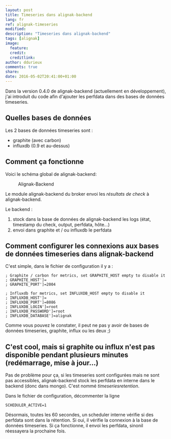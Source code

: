 ```yaml
---
layout: post
title: Timeseries dans alignak-backend
lang: fr
ref: alignak-timeseries
modified:
description: "Timeseries dans alignak-backend"
tags: [alignak]
image:
  feature:
  credit:
  creditlink:
author: ddurieux
comments: true
share:
date: 2016-05-02T20:41:00+01:00
---
```


Dans la version 0.4.0 de alignak-backend (actuellement en développement), j'ai introduit du code afin d'ajouter les perfdata dans des bases de données timeseries.

## Quelles bases de données

Les 2 bases de données timeseries sont :

* graphite (avec carbon)
* influxdb (0.9 et au-dessus)

## Comment ça fonctionne

Voici le schéma global de alignak-backend:

<figure>
    <img src="{{ site.url }}/images/alignak-backend/alignak_backend_timeseries.png" alt="">
    <figcaption>Alignak-Backend</figcaption>
</figure>


Le module alignak-backend du broker envoi les _résultats de check_ à alignak-backend.

Le backend :

1. stock dans la base de données de alignak-backend les logs (état, timestamp du check, output, perfdata, hôte...)
2. envoi dans graphite et / ou influxdb le perfdata


## Comment configurer les connexions aux bases de données timeseries dans alignak-backend

C'est simple, dans le fichier de configuration il y a :

```
; Graphite / carbon for metrics, set GRAPHITE_HOST empty to disable it
; GRAPHITE_HOST']=
; GRAPHITE_PORT']=2004

; Influxdb for metrics, set INFLUXDB_HOST empty to disable it
; INFLUXDB_HOST']=
; INFLUXDB_PORT']=8086
; INFLUXDB_LOGIN']=root
; INFLUXDB_PASSWORD']=root
; INFLUXDB_DATABASE']=alignak
```

Comme vous pouvez le constater, il peut ne pas y avoir de bases de données timeseries, graphite, influx ou les deux ;)

## C'est cool, mais si graphite ou influx n'est pas disponible pendant plusieurs minutes (redémarrage, mise à jour...)

Pas de problème pour ça, si les timeseries sont configurées mais ne sont pas accessibles, alignak-backend stock les perfdata en interne dans le backend (donc 
dans mongo). C'est nommé _timeseriesretention_.

Dans le fichier de configuration, décommenter la ligne

```
SCHEDULER_ACTIVE=1
```

Désormais, toutes les 60 secondes, un scheduler interne vérifie si des perfdata sont dans la rétention.
Si oui, il vérifie la connexion à la base de données timeseries. Si ça fonctionne, il envoi les perfdata, sinonil réessayera la prochaine fois.

